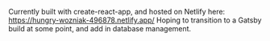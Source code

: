 Currently built with create-react-app, and hosted on Netlify here: https://hungry-wozniak-496878.netlify.app/
Hoping to transition to a Gatsby build at some point, and add in database management.
